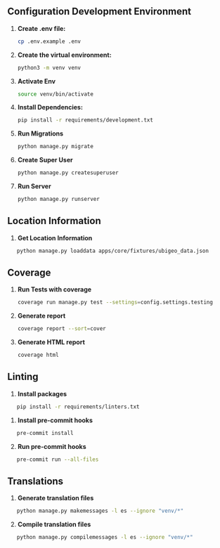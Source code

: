 ## Configuration Development Environment

1. **Create .env file:**
   ```bash
   cp .env.example .env
   ```

2. **Create the virtual environment:**
   ```bash
   python3 -m venv venv
   ```

3. **Activate Env**
   ```bash
   source venv/bin/activate
   ```

4. **Install Dependencies:**
   ```bash
   pip install -r requirements/development.txt
   ```

5. **Run Migrations**
   ```bash
   python manage.py migrate
   ```

6. **Create Super User**
   ```bash
   python manage.py createsuperuser
   ```

7. **Run Server**
   ```bash
   python manage.py runserver
   ```

## Location Information

1. **Get Location Information**
```bash
   python manage.py loaddata apps/core/fixtures/ubigeo_data.json
```

## Coverage

1. **Run Tests with coverage**
   ```bash
   coverage run manage.py test --settings=config.settings.testing
   ```

2. **Generate report**
   ```bash
   coverage report --sort=cover
   ```

3. **Generate HTML report**
   ```bash
   coverage html
   ```

## Linting

1. **Install packages**
```bash
   pip install -r requirements/linters.txt
```

1. **Install pre-commit hooks**
```bash
   pre-commit install
```

2. **Run pre-commit hooks**
```bash
   pre-commit run --all-files
```

## Translations

1. **Generate translation files**
```bash
   python manage.py makemessages -l es --ignore "venv/*"
```

2. **Compile translation files**
```bash
   python manage.py compilemessages -l es --ignore "venv/*"
```
